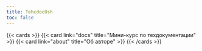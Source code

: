 ```yaml
---
title: TehcdocUsh
toc: false
---
```



{{< cards >}}
  {{< card link="docs" title="Мини-курс по техдокументации" >}}
  {{< card link="about" title="Об авторе" >}}
{{< /cards >}}
